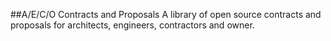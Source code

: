 ##A/E/C/O Contracts and Proposals
A library of open source contracts and proposals for architects, engineers, contractors and owner.
